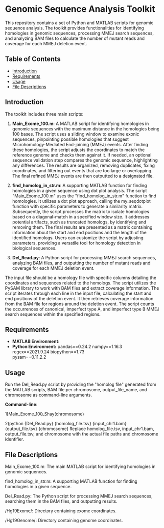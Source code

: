# Genomic Sequence Analysis Toolkit

This repository contains a set of Python and MATLAB scripts for genomic sequence analysis. The toolkit provides functionalities for identifying homologies in genomic sequences, processing MMEJ search sequences, and analyzing BAM files to calculate the number of mutant reads and coverage for each MMEJ deletion event.

## Table of Contents

- [Introduction](#introduction)
- [Requirements](#requirements)
- [Usage](#usage)
- [File Descriptions](#file-descriptions)


## Introduction

The toolkit includes three main scripts:

1. **Main_Exome_100.m**: A MATLAB script for identifying homologies in genomic sequences with the maximum distance in the homologies being 100 bases.
The script uses a sliding window to examine exonic sequences, pinpointing possible homologies that suggest Microhomology-Mediated End-joining (MMEJ) events. After finding these homologies, the script adjusts the coordinates to match the reference genome and checks them against it. If needed, an optional sequence validation step compares the genomic sequence, highlighting any differences. The results are organized, removing duplicates, fixing coordinates, and filtering out events that are too large or overlapping. The final refined MMEJ events are then outputted to a designated file. 

2. **find_homolog_in_str.m**: A supporting MATLAB function for finding homologies in a given sequence using dot plot analysis.
   The script "Main_Exome_100.m" uses the "find_homolog_in_str.m" function to find homologies. It utilizes a dot plot approach, calling the my_seqdotplot function with specific parameters to generate a similarity matrix. Subsequently, the script processes the matrix to isolate homologies based on a diagonal-match in a specified window size. It addresses potential artifacts, such as truncated homologs, by identifying and removing them. The final results are presented as a matrix containing information about the start and end positions and the length of the identified homologs. Users can customize the script by adjusting parameters, providing a versatile tool for homology detection in biological sequences.

3. **Del_Read.py**: A Python script for processing MMEJ search sequences, analyzing BAM files, and outputting the number of mutant reads and coverage for each MMEJ deletion event.
   
 The input file should be a homology file with specific columns detailing the coordinates and sequences related to the homologs. The script utilizes the PySAM library to work with BAM files and extract coverage information. The script iterates through each line in the input file, calculating the start and end positions of the deletion event. It then retrieves coverage information from the BAM file for regions around the deletion event. The script counts the occurrences of canonical, imperfect type A, and imperfect type B MMEJ search sequences within the specified regions.


## Requirements

- **MATLAB Environment:** 
- **Python Environment:** 
      pandas==0.24.2
      numpy==1.16.3
      regex==2021.9.24
      biopython==1.73  
      pysam==0.11.2.2
  
## Usage
Run the Del_Read.py script by providing the "homolog file" generated from the MATLAB scripts, BAM file per chromosome, output_file_name,  and chromosome  as command-line arguments.

**Command-line:**

1)Main_Exome_100_Shay(chromosome)

2)python {Del_Read.py} {homolog_file.tsv} {input_chr1.bam} {output_file.tsv} {chromosome}
Replace homolog_file.tsv, input_chr1.bam, output_file.tsv, and chromosome with the actual file paths and chromosome identifier.

## File Descriptions

Main_Exome_100.m: The main MATLAB script for identifying homologies in genomic sequences.

find_homolog_in_str.m: A supporting MATLAB function for finding homologies in a given sequence.

Del_Read.py: The Python script for processing MMEJ search sequences, searching them in the BAM files, and outputting results.

/Hg19Exome/: Directory containing exome coordinates.

/Hg19Genome/: Directory containing genome coordinates.








